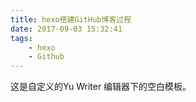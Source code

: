 ```yaml
---
title: hexo搭建GitHub博客过程
date: 2017-09-03 15:32:41
tags:
	- hexo
	- Github
---
```

这是自定义的Yu Writer 编辑器下的空白模板。